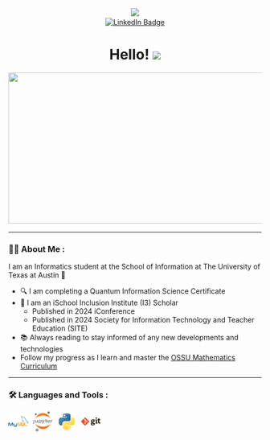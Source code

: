 <div id="header" align="center">
  <img src="https://media.giphy.com/media/3bVJxyWjbQUqztXrk3/giphy.gif" width="100"/>
</div>

<div id="badges" align="center">
  <a href="https://www.linkedin.com/in/jose-torres-42a9b6245">
    <img src="https://img.shields.io/badge/LinkedIn-blue?style=for-the-badge&logo=linkedin&logoColor=white" alt="LinkedIn Badge"/>
  </a>
</div>

<h1 align="center">
  Hello!
  <img src="https://media.giphy.com/media/hvRJCLFzcasrR4ia7z/giphy.gif" width="30px"/>
</h1>

<div align="center">
  <img src="https://media.giphy.com/media/qgQUggAC3Pfv687qPC/giphy.gif" width="600" height="300"/>
</div>

---

### :man_technologist: About Me :
I am an Informatics student at the School of Information at The University of Texas at Austin :metal:

- :mag: I am completing a Quantum Information Science Certificate
- :notebook_with_decorative_cover: I am an iSchool Inclusion Institute (I3) Scholar
  - Published in 2024 iConference
  - Published in 2024 Society for Information Technology and Teacher Education (SITE)
- :books: Always reading to stay informed of any new developments and technologies
- Follow my progress as I learn and master the <a href = "https://trello.com/b/M0fCauXK/ossu-math-jose-torres"> OSSU Mathematics Curriculum </a>

---

### :hammer_and_wrench: Languages and Tools :
<div>
  <img src="https://github.com/devicons/devicon/blob/master/icons/mysql/mysql-original-wordmark.svg" title="MySQL"  alt="MySQL" width="40" height="40"/>&nbsp;
  <img src="https://github.com/devicons/devicon/blob/master/icons/jupyter/jupyter-original-wordmark.svg" title="Jupyter"  alt="Jupyter" width="40" height="40"/>&nbsp;
  <img src="https://github.com/devicons/devicon/blob/master/icons/python/python-original.svg" title="Python"  alt="Python" width="40" height="40"/>&nbsp;
  <img src="https://github.com/devicons/devicon/blob/master/icons/git/git-original-wordmark.svg" title="Git" **alt="Git" width="40" height="40"/>
</div>
